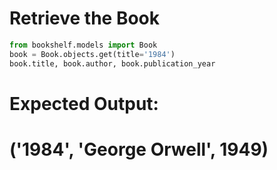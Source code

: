 # Retrieve the Book

```python
from bookshelf.models import Book
book = Book.objects.get(title='1984')
book.title, book.author, book.publication_year
```

# Expected Output:
# ('1984', 'George Orwell', 1949)

